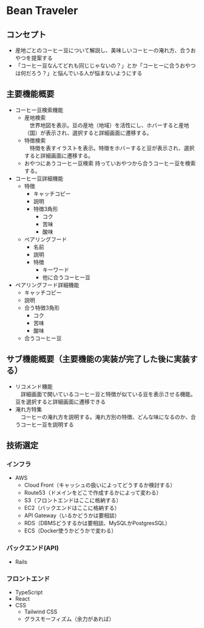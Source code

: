 # Bean Traveler
## コンセプト
- 産地ごとのコーヒー豆について解説し、美味しいコーヒーの淹れ方、合うおやつを提案する
- 「コーヒー豆なんてどれも同じじゃないの？」とか「コーヒーに合うおやつは何だろう？」と悩んでいる人が悩まないようにする
## 主要機能概要
- コーヒー豆検索機能
  - 産地検索  
  　世界地図を表示。豆の産地（地域）を活性にし、ホバーすると産地（国）が表示され、選択すると詳細画面に遷移する。
  - 特徴検索  
  　特徴を表すイラストを表示。特徴をホバーすると豆が表示され、選択すると詳細画面に遷移する。
  - おやつにあうコーヒー豆検索 
    持っていおやつから合うコーヒー豆を検索する。
- コーヒー豆詳細機能
  - 特徴  
    - キャッチコピー
    - 説明
    - 特徴3角形
      - コク
      - 苦味
      - 酸味
  - ペアリングフード
    - 名前
    - 説明
    - 特徴
      - キーワード
      - 他に合うコーヒー豆
- ペアリングフード詳細機能
  - キャッチコピー
  - 説明
  - 合う特徴3角形
      - コク
      - 苦味
      - 酸味
  - 合うコーヒー豆
## サブ機能概要（主要機能の実装が完了した後に実装する）
- リコメンド機能  
　詳細画面で開いているコーヒー豆と特徴が似ている豆を表示させる機能。豆を選択すると詳細画面に遷移できる
- 淹れ方特集  
　コーヒーの淹れ方を説明する。淹れ方別の特徴、どんな味になるのか、合うコーヒー豆を説明する
## 技術選定
### インフラ
- AWS
  - Cloud Front（キャッシュの扱いによってどうするか検討する）
  - Route53（ドメインをどこで作成するかによって変わる）
  - S3（フロントエンドはここに格納する）
  - EC2（バックエンドはここに格納する）
  - API Gateway（いるかどうかは要相談）
  - RDS（DBMSどうするかは要相談、MySQLかPostgresSQL）
  - ECS（Docker使うかどうかで変わる）
### バックエンド(API)
- Rails
### フロントエンド
- TypeScript
- React
- CSS
  - Tailwind CSS
  - グラスモーフィズム（余力があれば）

